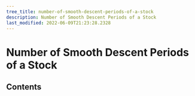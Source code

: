 ```yaml
---
tree_title: number-of-smooth-descent-periods-of-a-stock
description: Number of Smooth Descent Periods of a Stock
last_modified: 2022-06-09T21:23:28.2328
---
```


# Number of Smooth Descent Periods of a Stock

## Contents
